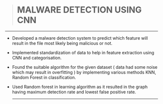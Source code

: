> # MALWARE DETECTION USING CNN

***

- Developed a malware detection system to predict which feature will result in the file most likely being malicious or not.
- Implemented standardization of data to help in feature extraction using CNN and categorisation.
- Found the suitable algorithm for the given dataset ( data had some noise which may result in overfitting ) by implementing various methods KNN, Random Forest in classification.
- Used Random forest in learning algorithm as it resulted in the graph having maximum detection rate and lowest false positive rate.

  ***
